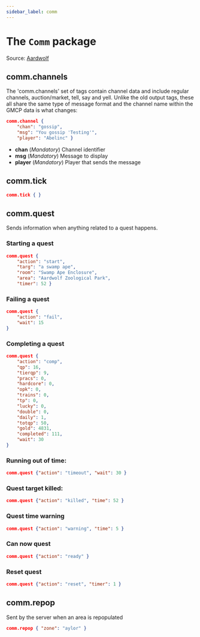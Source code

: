 ```yaml
---
sidebar_label: comm
---
```

# The ``Comm`` package

Source: [Aardwolf](https://www.aardwolf.com/wiki/index.php/Clients/GMCP#aardmodules_comm)

## comm.channels

The 'comm.channels' set of tags contain channel data and include regular channels, auction/market, tell, say and yell. Unlike the old output tags, these all share the same type of message format and the channel name within the GMCP data is what changes: 
````json
comm.channel { 
    "chan": "gossip", 
    "msg": "You gossip 'Testing'", 
    "player": "Abelinc" }
````
- **chan**
  (*Mandatory*) Channel identifier
- **msg**
  (*Mandatory*) Message to display
- **player**
  (*Mandatory*) Player that sends the message


## comm.tick
````json
comm.tick { }
````

## comm.quest
Sends information when anything related to a quest happens. 

### Starting a quest
````json
comm.quest {
    "action": "start", 
    "targ": "a swamp ape", 
    "room": "Swamp Ape Enclosure", 
    "area": "Aardwolf Zoological Park", 
    "timer": 52 }
````

### Failing a quest
````json
comm.quest {
    "action": "fail", 
    "wait": 15 
}
````

### Completing a quest
````json
comm.quest { 
    "action": "comp", 
    "qp": 16, 
    "tierqp": 9, 
    "pracs": 0, 
    "hardcore": 0, 
    "opk": 0, 
    "trains": 0, 
    "tp": 0, 
    "lucky": 0, 
    "double": 0, 
    "daily": 1, 
    "totqp": 50, 
    "gold": 4831, 
    "completed": 111, 
    "wait": 30 
}
````

### Running out of time:
````json
comm.quest {"action": "timeout", "wait": 30 }
````

### Quest target killed:
````json
comm.quest {"action": "killed", "time": 52 }
````

### Quest time warning
````json
comm.quest {"action": "warning", "time": 5 }
````

### Can now quest
````json
comm.quest {"action": "ready" }
````

### Reset quest
````json
comm.quest {"action": "reset", "timer": 1 }
````

## comm.repop
Sent by the server when an area is repopulated

````json
comm.repop { "zone": "aylor" }
````
